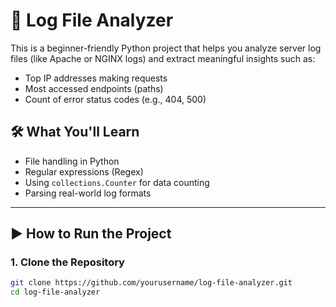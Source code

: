 # 🧾 Log File Analyzer

This is a beginner-friendly Python project that helps you analyze server log files (like Apache or NGINX logs) and extract meaningful insights such as:

- Top IP addresses making requests
- Most accessed endpoints (paths)
- Count of error status codes (e.g., 404, 500)

## 🛠 What You'll Learn

- File handling in Python
- Regular expressions (Regex)
- Using `collections.Counter` for data counting
- Parsing real-world log formats

---

## ▶️ How to Run the Project

### 1. Clone the Repository
```bash
git clone https://github.com/yourusername/log-file-analyzer.git
cd log-file-analyzer
